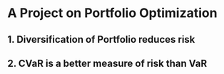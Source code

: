 # A Project on Portfolio Optimization

## 1. Diversification of Portfolio reduces risk 

## 2. CVaR is a better measure of risk than VaR
